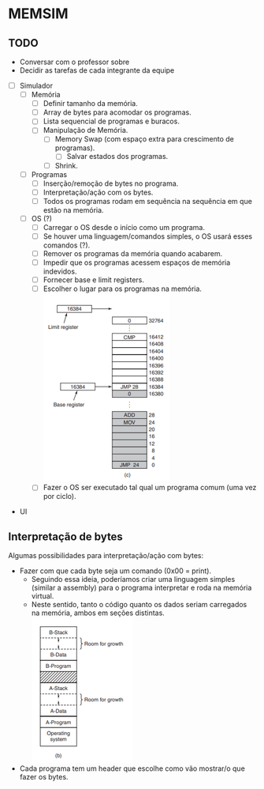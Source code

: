 # MEMSIM

## TODO
- Conversar com o professor sobre
- Decidir as tarefas de cada integrante da equipe

- [ ] Simulador
    - [ ] Memória
        - [ ] Definir tamanho da memória.
        - [ ] Array de bytes para acomodar os programas.
        - [ ] Lista sequencial de programas e buracos.
        - [ ] Manipulação de Memória.
            - [ ] Memory Swap (com espaço extra para crescimento de programas).
                - [ ] Salvar estados dos programas.
            - [ ] Shrink.
    - [ ] Programas
        - [ ] Inserção/remoção de bytes no programa.
        - [ ] Interpretação/ação com os bytes.
        - [ ] Todos os programas rodam em sequência na sequência em que estão na memória.
    - [ ] OS (?)
        - [ ] Carregar o OS desde o início como um programa.
        - [ ] Se houver uma linguagem/comandos simples, o OS usará esses comandos (?).
        - [ ] Remover os programas da memória quando acabarem.
        - [ ] Impedir que os programas acessem espaços de memória indevidos.
        - [ ] Fornecer base e limit registers.
        - [ ] Escolher o lugar para os programas na memória.
![](img/tanenbaum-base-limit.png)
        - [ ] Fazer o OS ser executado tal qual um programa comum (uma vez por ciclo).

- UI

## Interpretação de bytes
Algumas possibilidades para interpretação/ação com bytes:
- Fazer com que cada byte seja um comando (0x00 = print).
    - Seguindo essa ideia, poderíamos criar uma linguagem simples (similar a assembly) para o programa interpretar e roda na memória virtual.
    - Neste sentido, tanto o código quanto os dados seriam carregados na memória, ambos em seções distintas.
![](img/tanenbaum-mem-layout.png)
- Cada programa tem um header que escolhe como vão mostrar/o que fazer os bytes.